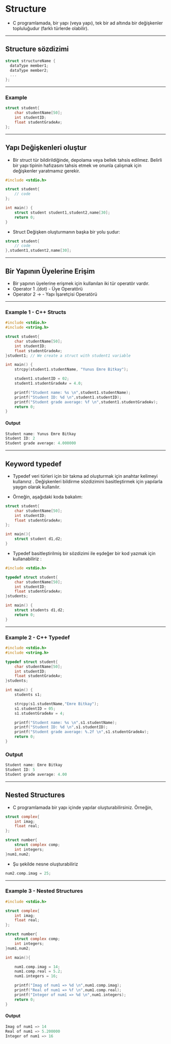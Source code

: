 # Structure

- C programlamada, bir yapı (veya yapı), tek bir ad altında bir değişkenler topluluğudur (farklı türlerde olabilir).

------------
## Structure sözdizimi

```c
struct structureName {
  dataType member1;
  dataType member2;
  ...
};
```

------------
### Example

```c
struct student{
    char studentName[50];
    int studentID;
    float studentGradeAv;
};
```

------------
## Yapı Değişkenleri oluştur

- Bir struct tür bildirildiğinde, depolama veya bellek tahsis edilmez. Belirli bir yapı tipinin hafızasını tahsis etmek ve onunla çalışmak için değişkenler yaratmamız gerekir.

```c
#include <stdio.h>

struct student{
    // code
};

int main() {
    struct student student1,student2,name[30];
    return 0;
}
```

- Struct Değişken oluşturmanın başka bir yolu şudur:

```c
struct student{
    // code
},student1,student2,name[30];
```

------------
## Bir Yapının Üyelerine Erişim

- Bir yapının üyelerine erişmek için kullanılan iki tür operatör vardır.
- Operator 1 .(dot) - Üye Operatörü
- Operator 2 -> - Yapı İşaretçisi Operatörü

------------
### Example 1 - C++ Structs

```c
#include <stdio.h>
#include <string.h>

struct student{
    char studentName[50];
    int studentID;
    float studentGradeAv;
}student1; // We create a struct with student1 variable

int main() {
    strcpy(student1.studentName, "Yunus Emre Bitkay");

    student1.studentID = 02;
    student1.studentGradeAv = 4.0;

    printf("Student name: %s \n",student1.studentName);
    printf("Student ID: %d \n",student1.studentID);
    printf("Student grade average: %f \n",student1.studentGradeAv);
    return 0;
}
```

#### Output

```c
Student name: Yunus Emre Bitkay
Student ID: 2
Student grade average: 4.000000
```

------------
## Keyword typedef

- Typedef veri türleri için bir takma ad oluşturmak için anahtar kelimeyi kullanırız . Değişkenleri bildirme sözdizimini basitleştirmek için yapılarla yaygın olarak kullanılır.

- Örneğin, aşağıdaki koda bakalım:

```c
struct student{
    char studentName[50];
    int studentID;
    float studentGradeAv;
};

int main(){
    struct student d1,d2;
}
```

- Typedef basitleştirilmiş bir sözdizimi ile eşdeğer bir kod yazmak için kullanabiliriz :

```c
#include <stdio.h>

typedef struct student{
    char studentName[50];
    int studentID;
    float studentGradeAv;
}students;

int main() {
    struct students d1,d2;
    return 0;
}
```

------------
### Example 2 - C++ Typedef

```c
#include <stdio.h>
#include <string.h>

typedef struct student{
    char studentName[50];
    int studentID;
    float studentGradeAv;
}students;

int main() {
    students s1;

    strcpy(s1.studentName,"Emre Bitkay");
    s1.studentID = 05;
    s1.studentGradeAv = 4;

    printf("Student name: %s \n",s1.studentName);
    printf("Student ID: %d \n",s1.studentID);
    printf("Student grade average: %.2f \n",s1.studentGradeAv);
    return 0;
}
```

### Output

```c
Student name: Emre Bitkay
Student ID: 5
Student grade average: 4.00

```

------------
## Nested Structures

- C programlamada bir yapı içinde yapılar oluşturabilirsiniz. Örneğin,

```c
struct complex{
    int imag;
    float real;
};

struct number{
    struct complex comp;
    int integers;
}num1,num2;

```

- Şu şekilde nesne oluşturabiliriz

```c
num2.comp.imag = 25;
```

------------
### Example 3 - Nested Structures

```c
#include <stdio.h>

struct complex{
    int imag;
    float real;
};

struct number{
    struct complex comp;
    int integers;
}num1,num2;

int main(){

    num1.comp.imag = 14;
    num1.comp.real = 5.2;
    num1.integers = 16;

    printf("Imag of num1 => %d \n",num1.comp.imag);
    printf("Real of num1 => %f \n",num1.comp.real);
    printf("Integer of num1 => %d \n",num1.integers);
    return 0;
}
```

#### Output

```c
Imag of num1 => 14
Real of num1 => 5.200000
Integer of num1 => 16
```

